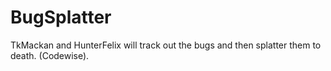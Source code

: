 # BugSplatter
TkMackan and HunterFelix will track out the bugs and then splatter them to death. (Codewise).
